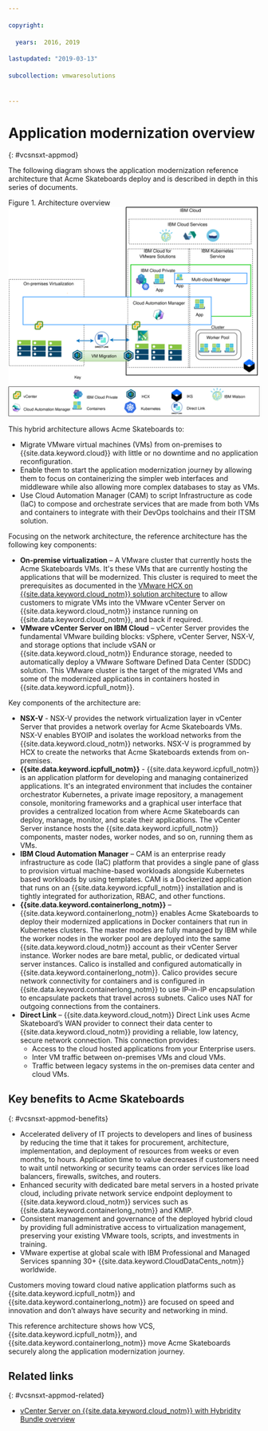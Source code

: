 ```yaml
---

copyright:

  years:  2016, 2019

lastupdated: "2019-03-13"

subcollection: vmwaresolutions


---
```


# Application modernization overview
{: #vcsnsxt-appmod}

The following diagram shows the application modernization reference architecture that Acme Skateboards deploy and is described in depth in this series of documents.

Figure 1. Architecture overview
![Architecture overview diagram](vcsnsxt-aod.svg)

This hybrid architecture allows Acme Skateboards to:
- Migrate VMware virtual machines (VMs) from on-premises to {{site.data.keyword.cloud}} with little or no downtime and no application reconfiguration.
-	Enable them to start the application modernization journey by allowing them to focus on containerizing the simpler web interfaces and middleware while also allowing more complex databases to stay as VMs.
-	Use Cloud Automation Manager (CAM) to script Infrastructure as code (IaC) to compose and orchestrate services that are made from both VMs and containers to integrate with their DevOps toolchains and their ITSM solution.

Focusing on the network architecture, the reference architecture has the following key components:
- **On-premise virtualization** – A VMware cluster that currently hosts the Acme Skateboards VMs. It's these VMs that are currently hosting the applications that will be modernized. This cluster is required to meet the prerequisites as documented in the [VMware HCX on {{site.data.keyword.cloud_notm}} solution architecture](https://test.cloud.ibm.com/docs/services/vmwaresolutions/services?topic=vmware-solutions-hcx-archi-intro#hcx-archi-intro) to allow customers to migrate VMs into the VMware vCenter Server on {{site.data.keyword.cloud_notm}} instance running on {{site.data.keyword.cloud_notm}}, and back if required.
- **VMware vCenter Server on IBM Cloud** – vCenter Server provides the fundamental VMware building blocks: vSphere, vCenter Server, NSX-V, and storage options that include vSAN or {{site.data.keyword.cloud_notm}} Endurance storage, needed to automatically deploy a VMware Software Defined Data Center (SDDC) solution. This VMware cluster is the target of the migrated VMs and some of the modernized applications in containers hosted in {{site.data.keyword.icpfull_notm}}.

Key components of the architecture are:
- **NSX-V** - NSX-V provides the network virtualization layer in vCenter Server that provides a network overlay for Acme Skateboards VMs. NSX-V enables BYOIP and isolates the workload networks from the {{site.data.keyword.cloud_notm}} networks. NSX-V is programmed by HCX to create the networks that Acme Skateboards extends from on-premises.
- **{{site.data.keyword.icpfull_notm}}** - {{site.data.keyword.icpfull_notm}} is an application platform for developing and managing containerized applications. It's an integrated environment that includes the container orchestrator Kubernetes, a private image repository, a management console, monitoring frameworks and a graphical user interface that provides a centralized location from where Acme Skateboards can deploy, manage, monitor, and scale their applications. The vCenter Server instance hosts the {{site.data.keyword.icpfull_notm}} components, master nodes, worker nodes, and so on, running them as VMs.
- **IBM Cloud Automation Manager** – CAM is an enterprise ready infrastructure as code (IaC) platform that provides a single pane of glass to provision virtual machine-based workloads alongside Kubernetes based workloads by using templates. CAM is a Dockerized application that runs on an {{site.data.keyword.icpfull_notm}} installation and is tightly integrated for authorization, RBAC, and other functions.
- **{{site.data.keyword.containerlong_notm}}** – {{site.data.keyword.containerlong_notm}} enables Acme Skateboards to deploy their modernized applications in Docker containers that run in Kubernetes clusters. The master modes are fully managed by IBM while the worker nodes in the worker pool are deployed into the same {{site.data.keyword.cloud_notm}} account as their vCenter Server instance. Worker nodes are bare metal, public, or dedicated virtual server instances. Calico is installed and configured automatically in {{site.data.keyword.containerlong_notm}}. Calico provides secure network connectivity for containers and is configured in {{site.data.keyword.containerlong_notm}} to use IP-in-IP encapsulation to encapsulate packets that travel across subnets. Calico uses NAT for outgoing connections from the containers.
- **Direct Link** – {{site.data.keyword.cloud_notm}} Direct Link uses Acme Skateboard’s WAN provider to connect their data center to {{site.data.keyword.cloud_notm}} providing a reliable, low latency, secure network connection. This connection provides:
  - Access to the cloud hosted applications from your Enterprise users.
  - Inter VM traffic between on-premises VMs and cloud VMs.
  - Traffic between legacy systems in the on-premises data center and cloud VMs.

## Key benefits to Acme Skateboards
{: #vcsnsxt-appmod-benefits}

- Accelerated delivery of IT projects to developers and lines of business by reducing the time that it takes for procurement, architecture, implementation, and deployment of resources from weeks or even months, to hours. Application time to value decreases if customers need to wait until networking or security teams can order services like load balancers, firewalls, switches, and routers.
- Enhanced security with dedicated bare metal servers in a hosted private cloud, including private network service endpoint deployment to {{site.data.keyword.cloud_notm}} services such as {{site.data.keyword.containerlong_notm}} and KMIP.
- Consistent management and governance of the deployed hybrid cloud by providing full administrative access to virtualization management, preserving your existing VMware tools, scripts, and investments in training.
- VMware expertise at global scale with IBM Professional and Managed Services spanning 30+ {{site.data.keyword.CloudDataCents_notm}} worldwide.

Customers moving toward cloud native application platforms such as {{site.data.keyword.icpfull_notm}} and {{site.data.keyword.containerlong_notm}} are focused on speed and innovation and don’t always have security and networking in mind.

This reference architecture shows how VCS, {{site.data.keyword.icpfull_notm}}, and {{site.data.keyword.containerlong_notm}} move Acme Skateboards securely along the application modernization journey.

## Related links
{: #vcsnsxt-appmod-related}

* [vCenter Server on {{site.data.keyword.cloud_notm}} with Hybridity Bundle overview](/docs/services/vmwaresolutions/archiref/vcs?topic=vmware-solutions-vcs-hybridity-intro)
